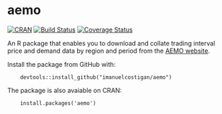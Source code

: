 # aemo

[![CRAN](http://www.r-pkg.org/badges/version/aemo)](http://cran.r-project.org/package=aemo)
[![Build Status](https://travis-ci.org/imanuelcostigan/aemo.svg?branch=master)](https://travis-ci.org/imanuelcostigan/aemo)
[![Coverage Status](https://img.shields.io/codecov/c/github/imanuelcostigan/aemo/master.svg)](https://codecov.io/github/imanuelcostigan/aemo?branch=master)

An R package that enables you to download and collate trading interval price and demand data by region and period from the [AEMO website](http://www.aemo.com.au/Electricity/Data/Price-and-Demand).

Install the package from GitHub with:

        devtools::install_github("imanuelcostigan/aemo")

The package is also avaiable on CRAN:

        install.packages('aemo')

